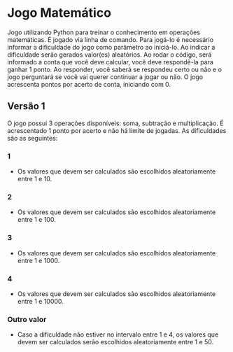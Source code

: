 # Jogo Matemático
Jogo utilizando Python para treinar o conhecimento em operações matemáticas. É jogado via linha de comando.
Para jogá-lo é necessário informar a dificuldade do jogo como parâmetro ao iniciá-lo. Ao indicar a dificuldade serão gerados valor(es) aleatórios. Ao rodar o código, será informado a conta que você deve calcular, você deve respondê-la para ganhar 1 ponto. Ao responder, você saberá se respondeu certo ou não e o jogo perguntará se você vai querer continuar a jogar ou não. O jogo acrescenta pontos por acerto de conta, iniciando com 0.

## Versão 1
O jogo possui 3 operações disponíveis: soma, subtração e multiplicação. É acrescentado 1 ponto por acerto e não há limite de jogadas.
As dificuldades são as seguintes:
### 1
- Os valores que devem ser calculados são escolhidos aleatoriamente entre 1 e 10.
### 2
- Os valores que devem ser calculados são escolhidos aleatoriamente entre 1 e 100.
### 3
- Os valores que devem ser calculados são escolhidos aleatoriamente entre 1 e 1000.
### 4
- Os valores que devem ser calculados são escolhidos aleatoriamente entre 1 e 10000.
### Outro valor
- Caso a dificuldade não estiver no intervalo entre 1 e 4, os valores que devem ser calculados serão escolhidos aleatoriamente entre 1 e 50.
